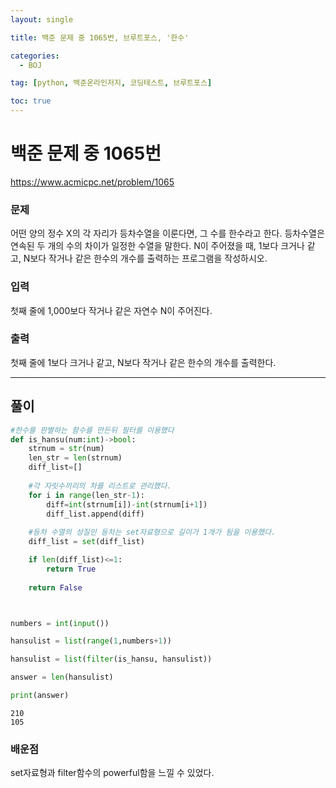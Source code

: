```yaml
---
layout: single

title: 백준 문제 중 1065번, 브루트포스, '한수'

categories:
  - BOJ

tag: [python, 백준온라인저지, 코딩테스트, 브루트포스]

toc: true
---
```


# 백준 문제 중 1065번

https://www.acmicpc.net/problem/1065

### 문제

어떤 양의 정수 X의 각 자리가 등차수열을 이룬다면, 그 수를 한수라고 한다. 등차수열은 연속된 두 개의 수의 차이가 일정한 수열을 말한다. N이 주어졌을 때, 1보다 크거나 같고, N보다 작거나 같은 한수의 개수를 출력하는 프로그램을 작성하시오.


### 입력

첫째 줄에 1,000보다 작거나 같은 자연수 N이 주어진다.

### 출력

첫째 줄에 1보다 크거나 같고, N보다 작거나 같은 한수의 개수를 출력한다.

---

## 풀이

```python
#한수를 판별하는 함수를 만든뒤 필터를 이용했다
def is_hansu(num:int)->bool:
    strnum = str(num)
    len_str = len(strnum)
    diff_list=[]
    
    #각 자릿수끼리의 차를 리스트로 관리했다.
    for i in range(len_str-1):
        diff=int(strnum[i])-int(strnum[i+1])
        diff_list.append(diff)
        
    #등차 수열의 성질인 등차는 set자료형으로 길이가 1개가 됨을 이용했다.
    diff_list = set(diff_list)

    if len(diff_list)<=1:
        return True
    
    return False



numbers = int(input())

hansulist = list(range(1,numbers+1))

hansulist = list(filter(is_hansu, hansulist))

answer = len(hansulist)

print(answer)
```

    210
    105


### 배운점

set자료형과 filter함수의 powerful함을 느낄 수 있었다.
